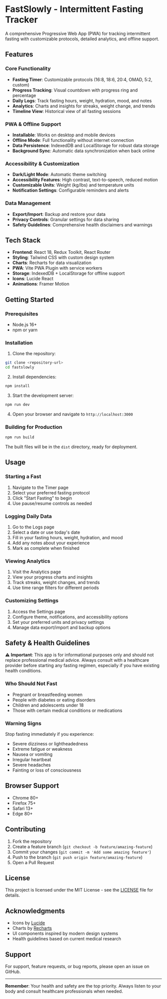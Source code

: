 # FastSlowly - Intermittent Fasting Tracker

A comprehensive Progressive Web App (PWA) for tracking intermittent fasting with customizable protocols, detailed analytics, and offline support.

## Features

### Core Functionality
- **Fasting Timer**: Customizable protocols (16:8, 18:6, 20:4, OMAD, 5:2, custom)
- **Progress Tracking**: Visual countdown with progress ring and percentage
- **Daily Logs**: Track fasting hours, weight, hydration, mood, and notes
- **Analytics**: Charts and insights for streaks, weight change, and trends
- **Timeline View**: Historical view of all fasting sessions

### PWA & Offline Support
- **Installable**: Works on desktop and mobile devices
- **Offline Mode**: Full functionality without internet connection
- **Data Persistence**: IndexedDB and LocalStorage for robust data storage
- **Background Sync**: Automatic data synchronization when back online

### Accessibility & Customization
- **Dark/Light Mode**: Automatic theme switching
- **Accessibility Features**: High contrast, text-to-speech, reduced motion
- **Customizable Units**: Weight (kg/lbs) and temperature units
- **Notification Settings**: Configurable reminders and alerts

### Data Management
- **Export/Import**: Backup and restore your data
- **Privacy Controls**: Granular settings for data sharing
- **Safety Guidelines**: Comprehensive health disclaimers and warnings

## Tech Stack

- **Frontend**: React 18, Redux Toolkit, React Router
- **Styling**: Tailwind CSS with custom design system
- **Charts**: Recharts for data visualization
- **PWA**: Vite PWA Plugin with service workers
- **Storage**: IndexedDB + LocalStorage for offline support
- **Icons**: Lucide React
- **Animations**: Framer Motion

## Getting Started

### Prerequisites
- Node.js 16+ 
- npm or yarn

### Installation

1. Clone the repository:
```bash
git clone <repository-url>
cd fastslowly
```

2. Install dependencies:
```bash
npm install
```

3. Start the development server:
```bash
npm run dev
```

4. Open your browser and navigate to `http://localhost:3000`

### Building for Production

```bash
npm run build
```

The built files will be in the `dist` directory, ready for deployment.

## Usage

### Starting a Fast
1. Navigate to the Timer page
2. Select your preferred fasting protocol
3. Click "Start Fasting" to begin
4. Use pause/resume controls as needed

### Logging Daily Data
1. Go to the Logs page
2. Select a date or use today's date
3. Fill in your fasting hours, weight, hydration, and mood
4. Add any notes about your experience
5. Mark as complete when finished

### Viewing Analytics
1. Visit the Analytics page
2. View your progress charts and insights
3. Track streaks, weight changes, and trends
4. Use time range filters for different periods

### Customizing Settings
1. Access the Settings page
2. Configure theme, notifications, and accessibility options
3. Set your preferred units and privacy settings
4. Manage data export/import and backup options

## Safety & Health Guidelines

⚠️ **Important**: This app is for informational purposes only and should not replace professional medical advice. Always consult with a healthcare provider before starting any fasting regimen, especially if you have existing health conditions.

### Who Should Not Fast
- Pregnant or breastfeeding women
- People with diabetes or eating disorders
- Children and adolescents under 18
- Those with certain medical conditions or medications

### Warning Signs
Stop fasting immediately if you experience:
- Severe dizziness or lightheadedness
- Extreme fatigue or weakness
- Nausea or vomiting
- Irregular heartbeat
- Severe headaches
- Fainting or loss of consciousness

## Browser Support

- Chrome 80+
- Firefox 75+
- Safari 13+
- Edge 80+

## Contributing

1. Fork the repository
2. Create a feature branch (`git checkout -b feature/amazing-feature`)
3. Commit your changes (`git commit -m 'Add some amazing feature'`)
4. Push to the branch (`git push origin feature/amazing-feature`)
5. Open a Pull Request

## License

This project is licensed under the MIT License - see the [LICENSE](LICENSE) file for details.

## Acknowledgments

- Icons by [Lucide](https://lucide.dev/)
- Charts by [Recharts](https://recharts.org/)
- UI components inspired by modern design systems
- Health guidelines based on current medical research

## Support

For support, feature requests, or bug reports, please open an issue on GitHub.

---

**Remember**: Your health and safety are the top priority. Always listen to your body and consult healthcare professionals when needed.
